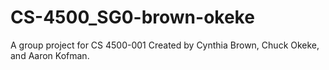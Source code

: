 # CS-4500_SG0-brown-okeke
A group project for CS 4500-001 Created by Cynthia Brown, Chuck Okeke, and Aaron Kofman.
